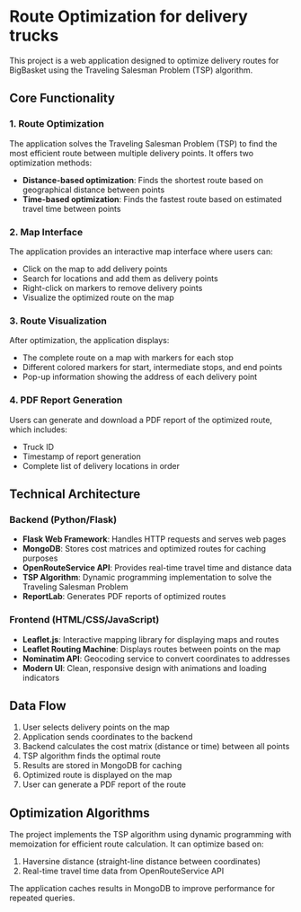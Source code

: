 # Route Optimization for delivery trucks

This project is a web application designed to optimize delivery routes for BigBasket using the Traveling Salesman Problem (TSP) algorithm.

## Core Functionality

### 1. Route Optimization
The application solves the Traveling Salesman Problem (TSP) to find the most efficient route between multiple delivery points. It offers two optimization methods:
- **Distance-based optimization**: Finds the shortest route based on geographical distance between points
- **Time-based optimization**: Finds the fastest route based on estimated travel time between points

### 2. Map Interface
The application provides an interactive map interface where users can:
- Click on the map to add delivery points
- Search for locations and add them as delivery points
- Right-click on markers to remove delivery points
- Visualize the optimized route on the map

### 3. Route Visualization
After optimization, the application displays:
- The complete route on a map with markers for each stop
- Different colored markers for start, intermediate stops, and end points
- Pop-up information showing the address of each delivery point

### 4. PDF Report Generation
Users can generate and download a PDF report of the optimized route, which includes:
- Truck ID
- Timestamp of report generation
- Complete list of delivery locations in order

## Technical Architecture

### Backend (Python/Flask)
- **Flask Web Framework**: Handles HTTP requests and serves web pages
- **MongoDB**: Stores cost matrices and optimized routes for caching purposes
- **OpenRouteService API**: Provides real-time travel time and distance data
- **TSP Algorithm**: Dynamic programming implementation to solve the Traveling Salesman Problem
- **ReportLab**: Generates PDF reports of optimized routes

### Frontend (HTML/CSS/JavaScript)
- **Leaflet.js**: Interactive mapping library for displaying maps and routes
- **Leaflet Routing Machine**: Displays routes between points on the map
- **Nominatim API**: Geocoding service to convert coordinates to addresses
- **Modern UI**: Clean, responsive design with animations and loading indicators

## Data Flow
1. User selects delivery points on the map  
2. Application sends coordinates to the backend  
3. Backend calculates the cost matrix (distance or time) between all points  
4. TSP algorithm finds the optimal route  
5. Results are stored in MongoDB for caching  
6. Optimized route is displayed on the map  
7. User can generate a PDF report of the route  

## Optimization Algorithms
The project implements the TSP algorithm using dynamic programming with memoization for efficient route calculation. It can optimize based on:
1. Haversine distance (straight-line distance between coordinates)  
2. Real-time travel time data from OpenRouteService API  

The application caches results in MongoDB to improve performance for repeated queries.
